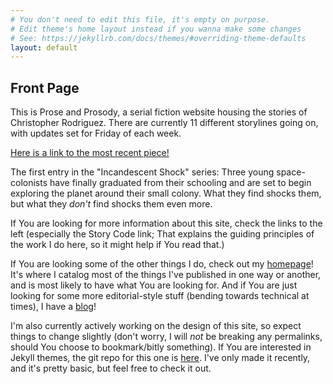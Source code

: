 ```yaml
---
# You don't need to edit this file, it's empty on purpose.
# Edit theme's home layout instead if you wanna make some changes
# See: https://jekyllrb.com/docs/themes/#overriding-theme-defaults
layout: default
---
```


## Front Page

This is Prose and Prosody, a serial fiction website housing the
stories of Christopher Rodriguez. There are currently 11 different
storylines going on, with updates set for Friday of each week.

[Here is a link to the most recent piece!][link] 

The first entry in the "Incandescent Shock" series: Three young
space-colonists have finally graduated from their schooling and are
set to begin exploring the planet around their small colony. What they
find shocks them, but what they *don't* find shocks them even more.

If You are looking for more information about this site, check the
links to the left (especially the Story Code link; That explains the
guiding principles of the work I do here, so it might help if You read
that.)

If You are looking some of the other things I do, check out my
[homepage][cdr255]! It's where I catalog most of the things I've
published in one way or another, and is most likely to have what You
are looking for. And if You are just looking for some more
editorial-style stuff (bending towards technical at times), I have a
[blog][toft]!

I'm also currently actively working on the design of this site, so
expect things to change slightly (don't worry, I will *not* be
breaking any permalinks, should You choose to bookmark/bitly
something). If You are interested in Jekyll themes, the git repo for
this one is [here][lycorma]. I've only made it recently, and it's
pretty basic, but feel free to check it out.





[link]: /ids01-graduation/
[cdr255]: http://cdr255.com/
[toft]: http://toftandtoddy.com/
[lycorma]: https://github.com/cdr255/jekyll-theme-lycorma
